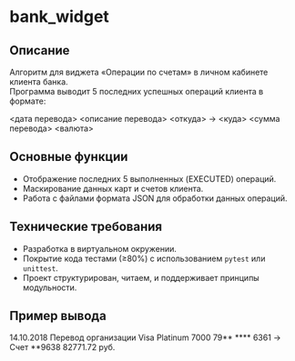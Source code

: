 # bank_widget

## Описание

Алгоритм для виджета «Операции по счетам» в личном кабинете клиента банка.  
Программа выводит 5 последних успешных операций клиента в формате:

<дата перевода> <описание перевода>
<откуда> -> <куда>
<сумма перевода> <валюта>


## Основные функции
- Отображение последних 5 выполненных (EXECUTED) операций.
- Маскирование данных карт и счетов клиента.
- Работа с файлами формата JSON для обработки данных операций.

## Технические требования
- Разработка в виртуальном окружении.
- Покрытие кода тестами (≥80%) с использованием `pytest` или `unittest`.
- Проект структурирован, читаем, и поддерживает принципы модульности.

## Пример вывода

14.10.2018 Перевод организации 
Visa Platinum 7000 79** **** 6361 -> Счет **9638 82771.72 руб.
